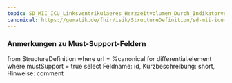 ```yaml
---
topic: SD_MII_ICU_Linksventrikulaeres_Herzzeitvolumen_Durch_Indikatorverduennung-MS
canonical: https://gematik.de/fhir/isik/StructureDefinition/sd-mii-icu-linksventri-herzzeitvolumen-durch-indikatorverd
---
```


### Anmerkungen zu Must-Support-Feldern

<fql>
from
	StructureDefinition
where 
    url = %canonical
for differential.element
where mustSupport = true
select
	Feldname: id, Kurzbeschreibung: short, Hinweise: comment
</fql>

